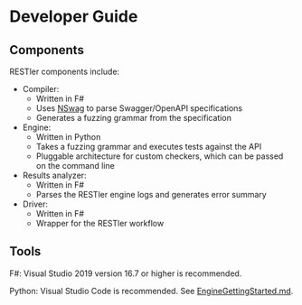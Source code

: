 # Developer Guide


## Components

RESTler components include:

- Compiler:
  - Written in F#
  - Uses [NSwag](https://github.com/RicoSuter/NSwag) to parse Swagger/OpenAPI specifications
  - Generates a fuzzing grammar from the specification
- Engine:
  - Written in Python
  - Takes a fuzzing grammar and executes tests against the API
  - Pluggable architecture for custom checkers, which can be passed on the command line
- Results analyzer:
  - Written in F#
  - Parses the RESTler engine logs and generates error summary
- Driver:
  - Written in F#
  - Wrapper for the RESTler workflow

## Tools

F#: Visual Studio 2019 version 16.7 or higher is recommended.

Python: Visual Studio Code is recommended.  See [EngineGettingStarted.md](EngineGettingStarted.md).

